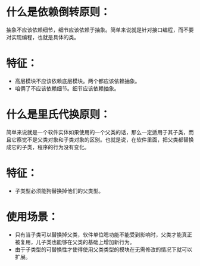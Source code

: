 # 什么是依赖倒转原则：
抽象不应该依赖细节，细节应该依赖于抽象。简单来说就是针对接口编程，而不要对实现编程，也就是具体的类。
# 特征：

- 高层模块不应该依赖底层模块。两个都应该依赖抽象。
- 咱俩了不应该依赖细节。细节应该依赖抽象。

# 什么是里氏代换原则：
简单来说就是一个软件实体如果使用的一个父类的话，那么一定适用于其子类，而且它察觉不是父类对象和子类对象的区别。也就是说，在软件里面，把父类都替换成它的子类，程序的行为没有变化。
# 特征：

- 子类型必须能狗替换掉他们的父类型。

# 使用场景：

- 只有当子类可以替换掉父类，软件单位嗯功能不能受到影响时，父类才能真正被复用，儿子类也能够在父类的基础上增加新行为。
- 由于子类型的可替换性才使得使用父类类型的模块在无需修改的情况下就可以扩展。
